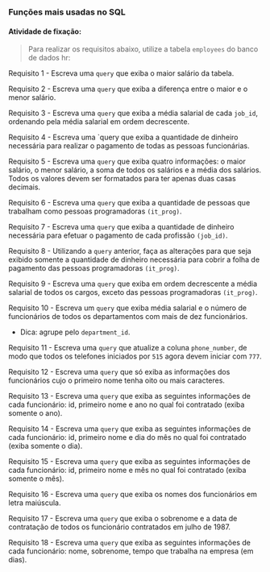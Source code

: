 ### Funções mais usadas no SQL

####  Atividade de fixação:
> Para realizar os requisitos abaixo, utilize a tabela `employees` do banco de dados hr:


Requisito 1 - Escreva uma `query` que exiba o maior salário da tabela.

Requisito 2 - Escreva uma `query` que exiba a diferença entre o maior e o menor salário.

Requisito 3 - Escreva uma `query` que exiba a média salarial de cada `job_id`, ordenando pela média salarial em ordem decrescente.

Requisito 4 - Escreva uma `query que exiba a quantidade de dinheiro necessária para realizar o pagamento de todas as pessoas funcionárias.

Requisito 5 - Escreva uma `query` que exiba quatro informações: o maior salário, o menor salário, a soma de todos os salários e a média dos salários. Todos os valores devem ser formatados para ter apenas duas casas decimais.

Requisito 6 - Escreva uma `query` que exiba a quantidade de pessoas que trabalham como pessoas programadoras `(it_prog)`.

Requisito 7 - Escreva uma `query` que exiba a quantidade de dinheiro necessária para efetuar o pagamento de cada profissão `(job_id)`.

Requisito 8 - Utilizando a `query` anterior, faça as alterações para que seja exibido somente a quantidade de dinheiro necessária para cobrir a folha de pagamento das pessoas programadoras `(it_prog)`.

Requisito 9 - Escreva uma `query` que exiba em ordem decrescente a média salarial de todos os cargos, exceto das pessoas programadoras `(it_prog)`.

Requisito 10 - Escreva um `query` que exiba média salarial e o número de funcionários de todos os departamentos com mais de dez funcionários.

* Dica: agrupe pelo `department_id`.

Requisito 11 - Escreva uma `query` que atualize a coluna `phone_number`, de modo que todos os telefones iniciados por `515` agora devem iniciar com `777`.

Requisito 12 - Escreva uma `query` que só exiba as informações dos funcionários cujo o primeiro nome tenha oito ou mais caracteres.

Requisito 13 - Escreva uma `query` que exiba as seguintes informações de cada funcionário: id, primeiro nome e ano no qual foi contratado (exiba somente o ano).

Requisito 14 - Escreva uma `query` que exiba as seguintes informações de cada funcionário: id, primeiro nome e dia do mês no qual foi contratado (exiba somente o dia).

Requisito 15 - Escreva uma `query` que exiba as seguintes informações de cada funcionário: id, primeiro nome e mês no qual foi contratado (exiba somente o mês).

Requisito 16 - Escreva uma `query` que exiba os nomes dos funcionários em letra maiúscula.

Requisito 17 - Escreva uma `query` que exiba o sobrenome e a data de contratação de todos os funcionário contratados em julho de 1987.

Requisito 18 - Escreva uma `query` que exiba as seguintes informações de cada funcionário: nome, sobrenome, tempo que trabalha na empresa (em dias).

